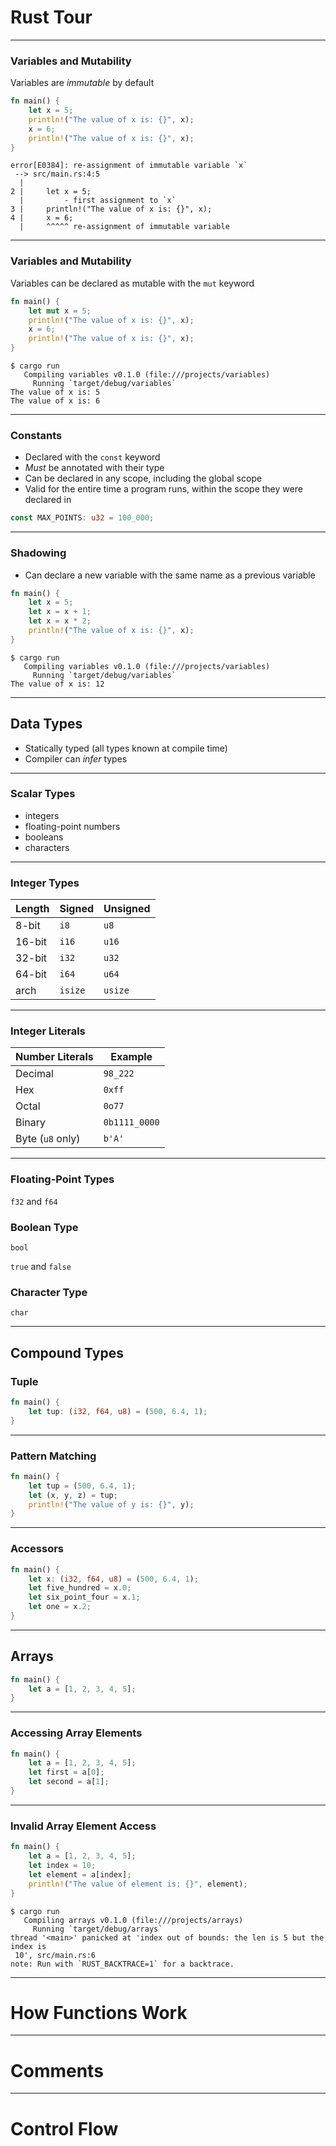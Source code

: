 # Rust Tour

---

### Variables and Mutability

Variables are _immutable_ by default

```rust
fn main() {
    let x = 5;
    println!("The value of x is: {}", x);
    x = 6;
    println!("The value of x is: {}", x);
}
```

```
error[E0384]: re-assignment of immutable variable `x`
 --> src/main.rs:4:5
  |
2 |     let x = 5;
  |         - first assignment to `x`
3 |     println!("The value of x is: {}", x);
4 |     x = 6;
  |     ^^^^^ re-assignment of immutable variable
```

---

### Variables and Mutability

Variables can be declared as mutable with the `mut` keyword

```rust
fn main() {
    let mut x = 5;
    println!("The value of x is: {}", x);
    x = 6;
    println!("The value of x is: {}", x);
}
```

```
$ cargo run
   Compiling variables v0.1.0 (file:///projects/variables)
     Running `target/debug/variables`
The value of x is: 5
The value of x is: 6
```

---

### Constants

- Declared with the `const` keyword
- _Must_ be annotated with their type
- Can be declared in any scope, including the global scope
- Valid for the entire time a program runs, within the scope they were declared
  in

```rust
const MAX_POINTS: u32 = 100_000;
```

---

### Shadowing

- Can declare a new variable with the same name as a previous variable

```rust
fn main() {
    let x = 5;
    let x = x + 1;
    let x = x * 2;
    println!("The value of x is: {}", x);
}
```

```
$ cargo run
   Compiling variables v0.1.0 (file:///projects/variables)
     Running `target/debug/variables`
The value of x is: 12
```

---

## Data Types

- Statically typed (all types known at compile time)
- Compiler can _infer_ types

---

### Scalar Types

- integers
- floating-point numbers
- booleans
- characters

---

### Integer Types

Length | Signed | Unsigned
-------|--------|---------
8-bit  |`i8`    |`u8`
16-bit |`i16`   |`u16`
32-bit |`i32`   |`u32`
64-bit |`i64`   |`u64`
arch   |`isize` |`usize`

---

### Integer Literals

Number Literals  | Example
-----------------|--------------
Decimal          | `98_222`
Hex              | `0xff`
Octal            | `0o77`
Binary           | `0b1111_0000`
Byte (`u8` only) | `b'A'`

---

### Floating-Point Types

`f32` and `f64`

### Boolean Type

`bool`

`true` and `false`

### Character Type

`char`

---

## Compound Types

### Tuple

```rust
fn main() {
    let tup: (i32, f64, u8) = (500, 6.4, 1);
}
```

---

### Pattern Matching

```rust
fn main() {
    let tup = (500, 6.4, 1);
    let (x, y, z) = tup;
    println!("The value of y is: {}", y);
}
```

---

### Accessors

```rust
fn main() {
    let x: (i32, f64, u8) = (500, 6.4, 1);
    let five_hundred = x.0;
    let six_point_four = x.1;
    let one = x.2;
}
```

---

## Arrays

```rust
fn main() {
    let a = [1, 2, 3, 4, 5];
}
```

---

### Accessing Array Elements

```rust
fn main() {
    let a = [1, 2, 3, 4, 5];
    let first = a[0];
    let second = a[1];
}
```

---

### Invalid Array Element Access

```rust
fn main() {
    let a = [1, 2, 3, 4, 5];
    let index = 10;
    let element = a[index];
    println!("The value of element is: {}", element);
}
```

```
$ cargo run
   Compiling arrays v0.1.0 (file:///projects/arrays)
     Running `target/debug/arrays`
thread '<main>' panicked at 'index out of bounds: the len is 5 but the index is
 10', src/main.rs:6
note: Run with `RUST_BACKTRACE=1` for a backtrace.
```

---

# How Functions Work

---

# Comments

---

# Control Flow
